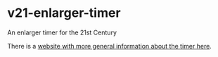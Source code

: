 # v21-enlarger-timer
An enlarger timer for the 21st Century

There is a [website with more general information about the timer here](https://rogerhyam.github.io/v21-enlarger-timer).

